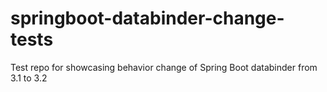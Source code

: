 # springboot-databinder-change-tests
Test repo for showcasing behavior change of Spring Boot databinder from 3.1 to 3.2
